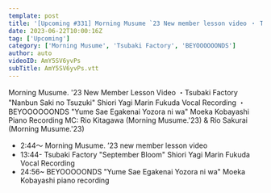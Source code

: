 ```yaml
---
template: post
title: '[Upcoming #331] Morning Musume `23 New member lesson video ・ Tsubaki Factory "Nanbun Saki no Tsuzuki" Shiori Yagi & Marin Fukuda Recording ・ "Yume Sae Egakenai Yozora ni wa" Moeka Kobayashi Piano Recording ・ MC: Rio Kitagawa & Rio Sakurai'
date: 2023-06-22T10:00:16Z
tag: ['Upcoming']
category: ['Morning Musume', 'Tsubaki Factory', 'BEYOOOOOONDS']
author: auto 
videoID: AmY5SV6yvPs
subTitle: AmY5SV6yvPs.vtt
---
```

Morning Musume. '23 New Member Lesson Video ・Tsubaki Factory "Nanbun Saki no Tsuzuki" Shiori Yagi Marin Fukuda Vocal Recording ・BEYOOOOOONDS "Yume Sae Egakenai Yozora ni wa" Moeka Kobayashi Piano Recording MC: Rio Kitagawa (Morning Musume.'23) & Rio Sakurai (Morning Musume.'23)

- 2:44～ Morning Musume. ’23 new member lesson video
- 13:44- Tsubaki Factory "September Bloom" Shiori Yagi Marin Fukuda Vocal Recording
- 24:56~ BEYOOOOONDS "Yume Sae Egakenai Yozora ni wa" Moeka Kobayashi piano recording
